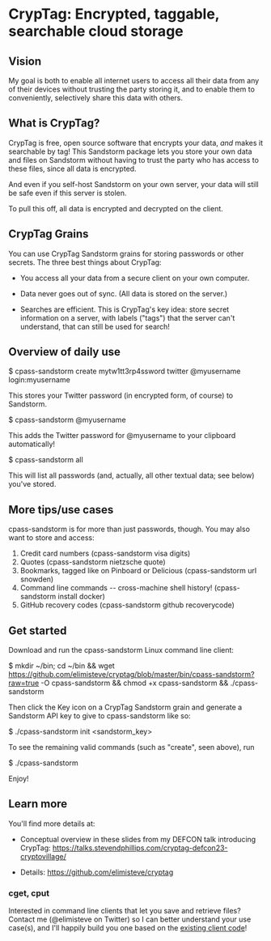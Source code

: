 # CrypTag: Encrypted, taggable, searchable cloud storage

## Vision

My goal is both to enable all internet users to access all their data
from any of their devices without trusting the party storing it, and
to enable them to conveniently, selectively share this data with
others.


## What is CrypTag?

CrypTag is free, open source software that encrypts your data, _and_
makes it searchable by tag!  This Sandstorm package lets you store
your own data and files on Sandstorm without having to trust the party
who has access to these files, since all data is encrypted.

And even if you self-host Sandstorm on your own server, your data will
still be safe even if this server is stolen.

To pull this off, all data is encrypted and decrypted on the client.


## CrypTag Grains

You can use CrypTag Sandstorm grains for storing passwords or other
secrets. The three best things about CrypTag:

- You access all your data from a secure client on your own computer.

- Data never goes out of sync. (All data is stored on the server.)

- Searches are efficient. This is CrypTag's key idea: store secret information on a server,
  with labels ("tags") that the server can't understand, that can still be used for search!


Overview of daily use
---------------------

$ cpass-sandstorm create mytw1tt3rp4ssword twitter @myusername login:myusername

This stores your Twitter password (in encrypted form, of course) to Sandstorm.


$ cpass-sandstorm @myusername

This adds the Twitter password for @myusername to your clipboard automatically!


$ cpass-sandstorm all

This will list all passwords (and, actually, all other textual data;
see below) you've stored.


More tips/use cases
-------------------

cpass-sandstorm is for more than just passwords, though.  You may also
want to store and access:

1. Credit card numbers (cpass-sandstorm visa digits)
2. Quotes (cpass-sandstorm nietzsche quote)
3. Bookmarks, tagged like on Pinboard or Delicious (cpass-sandstorm url snowden)
4. Command line commands -- cross-machine shell history! (cpass-sandstorm install docker)
5. GitHub recovery codes (cpass-sandstorm github recoverycode)


Get started
-----------

Download and run the cpass-sandstorm Linux command line client:

$ mkdir ~/bin; cd ~/bin && wget https://github.com/elimisteve/cryptag/blob/master/bin/cpass-sandstorm?raw=true -O cpass-sandstorm && chmod +x cpass-sandstorm && ./cpass-sandstorm

Then click the Key icon on a CrypTag Sandstorm grain and generate a
Sandstorm API key to give to cpass-sandstorm like so:

$ ./cpass-sandstorm init <sandstorm_key>

To see the remaining valid commands (such as "create", seen above), run

$ ./cpass-sandstorm

Enjoy!


Learn more
----------

You'll find more details at:

- Conceptual overview in these slides from my DEFCON talk introducing CrypTag: https://talks.stevendphillips.com/cryptag-defcon23-cryptovillage/

- Details: https://github.com/elimisteve/cryptag


### cget, cput

Interested in command line clients that let you save and retrieve
files?  Contact me (@elimisteve on Twitter) so I can better understand
your use case(s), and I'll happily build you one based on the
[existing client
code](https://github.com/elimisteve/cryptag/tree/master/cmd)!
